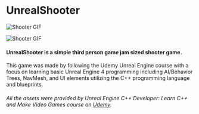 # UnrealShooter
![Shooter GIF](https://media.giphy.com/media/KxcUPLzXy9TAuSJQtS/giphy.gif)

![Shooter GIF](https://media.giphy.com/media/JqDObrkns0OMAhmLHE/giphy.gif)

#### UnrealShooter is a simple third person game jam sized shooter game.

This game was made by following the Udemy Unreal Engine course with a focus on learning basic Unreal Engine 4 programming including AI/Behavior Trees, NavMesh, and UI elements utilizing the C++ programming language and blueprints.

###### All the assets were provided by *Unreal Engine C++ Developer: Learn C++ and Make Video Games* course on [Udemy](https://www.udemy.com/course/unrealcourse/).
